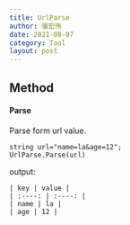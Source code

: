 ```yaml
---
title: UrlParse
author: 骆宏伟
date: 2021-08-07
category: Tool
layout: post
---
```


## Method

#### Parse
Parse form url value.
```
string url="name=la&age=12";
UrlParse.Parse(url)
```
output:
```
| key | value |
| :----: | :----: |
| name | la |
| age | 12 |
```